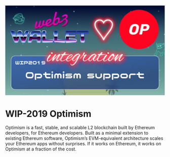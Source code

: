 [_metadata_:at_account]:- "@optimismFND"
![image](../v2/images/2019.png)

# WIP-2019 Optimism

Optimism is a fast, stable, and scalable L2 blockchain built by Ethereum developers, for Ethereum developers. Built as a minimal extension to existing Ethereum software, Optimism’s EVM-equivalent architecture scales your Ethereum apps without surprises. If it works on Ethereum, it works on Optimism at a fraction of the cost.
